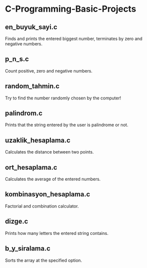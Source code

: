 # C-Programming-Basic-Projects

## en_buyuk_sayi.c
Finds and prints the entered biggest number, terminates by zero and negative numbers.

## p_n_s.c
Count positive, zero and negative numbers.

## random_tahmin.c
Try to find the number randomly chosen by the computer!

## palindrom.c
Prints that the string entered by the user is palindrome or not.

## uzaklik_hesaplama.c
Calculates the distance between two points.

## ort_hesaplama.c
Calculates the average of the entered numbers.

## kombinasyon_hesaplama.c
Factorial and combination calculator.

## dizge.c
Prints how many letters the entered string contains.

## b_y_siralama.c
Sorts the array at the specified option.
